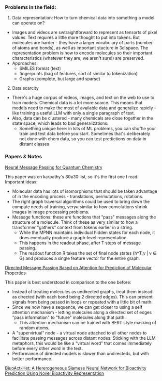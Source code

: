 ### Problems in the field:

1. Data representation: How to turn chemical data into something a model can operate on? 
  - Images and videos are swtraightforward to represent as tensorts of pixel values. Text requires a little more thought to put into tokens. But molecules are harder - they have a larger vocabulary of parts (number of atoms and bonds), as well as important stucture in 3d space. The representation problem is how to encode molecules so their important characteristics (whatever they are, we aren't sure!) are preserved.
  - Approaches: 
    - SMILES format (text)
    - fingerprints (bag of features, sort of similar to tokenization)
    - Graphs (complete, but large and sparse)

2. Data scarcity
- There's a huge corpus of videos, images, and text on the web to use to train models. Chemical data is a lot more scarce. This means that models need to make the most of available data and generalize rapidly - like training a useful LLM with only a single paragraph of text.
- Also, data can be clustered - many chemicals are close together in the state space, which leads to bad generalizations. 
  - Something unique here: in lots of ML problems, you can shuffle your train and test data before you start. Sometimes that's deliberately not done with chem data, so you can test predictions on data in distant classes

### Papers & Notes
[Neural Message Passing for Quantum Chemistry](https://arxiv.org/abs/1704.01212)

This paper was on karpathy's 30u30 list, so it's the first one I read.
Important ideas:

- Molecular data has lots of isomorphisms that should be taken advantage of in the encoding process - translations, permutations, rotations.
- The right graph traversal algorithms could be used to bring down the compute needs of training, veryu similar to how convolutions shrink images in image processing problems.
- Message functions: these are functions that "pass" messages along the structure of a molecule. Think of these as very similar to how a transformer "gathers" context from tokens earlier in a string.
  - While the MPNN maintains individual hidden states for each node, it does eventually produce a graph-level representation.
  - This happens in the readout phase, after T steps of message passing.
  - The readout function R takes the set of final node states {h^T_v | v ∈ G} and produces a single feature vector for the entire graph.

[Directed Message Passing Based on Attention for Prediction of Molecular Properties](https://arxiv.org/pdf/2305.14819)

This paper is best understood in comparison to the one before:

- Instead of treating molecules as undirected graphs, treat them instead as directed (with each bond being 2 directed edges). This can prevent signals from being passed in loops or repeated with a little bit of math. 
- Since we now have a sequence, we can get closer to using a self attention mechanism - letting molecules along a directed set of edges "pass information" to "future" molecules along that path. 
  - This attention mechanism can be trained with BERT style masking of random atoms. 
- A "supervirtual" node - a virtual node attached to all other nodes to facilitate passing messages across distant nodes. Sticking with the LLM metaphors, this would be like a "virtual word" that comes immediately before every other word in the text. 
- Performance of directed models is slower than undirecteds, but with better performance. 

[BiuoAct-Het: A Hererogeneous Siamese Neural Network for Bioactivity Prediction Using Novel Bioactivity Representation](https://paperswithcode.com/paper/bioact-het-a-heterogeneous-siamese-neural)